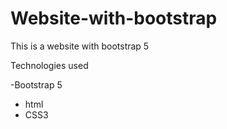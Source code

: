 # Website-with-bootstrap

This is a website with bootstrap 5

Technologies used

-Bootstrap 5
- html
- CSS3
